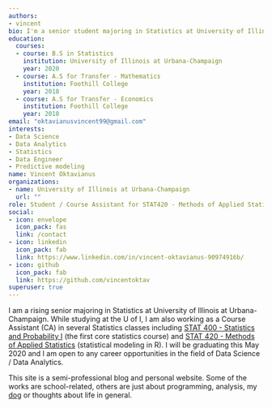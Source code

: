 ```yaml
---
authors:
- vincent
bio: I'm a senior student majoring in Statistics at University of Illinois at Urbana-Champaign.
education:
  courses:
  - course: B.S in Statistics
    institution: University of Illinois at Urbana-Champaign
    year: 2020
  - course: A.S for Transfer - Mathematics
    institution: Foothill College
    year: 2018
  - course: A.S for Transfer - Economics
    institution: Foothill College
    year: 2018
email: "oktavianusvincent99@gmail.com"
interests:
- Data Science
- Data Analytics
- Statistics
- Data Engineer
- Predictive modeling
name: Vincent Oktavianus
organizations:
- name: University of Illinois at Urbana-Champaign
  url: ""
role: Student / Course Assistant for STAT420 - Methods of Applied Statistics
social:
- icon: envelope
  icon_pack: fas
  link: /contact
- icon: linkedin
  icon_pack: fab
  link: https://www.linkedin.com/in/vincent-oktavianus-90974916b/
- icon: github
  icon_pack: fab
  link: https://github.com/vincentoktav
superuser: true
---
```


I am a rising senior majoring in Statistics at University of Illinois at Urbana-Champaign. While studying at the U of I, I am also working as a Course Assistant (CA) in several Statistics classes including [STAT 400 - Statistics and Probability I](http://catalog.illinois.edu/courses-of-instruction/stat/) (the first core statistics course) and [STAT 420 - Methods of Applied Statistics](http://catalog.illinois.edu/courses-of-instruction/stat/) (statistical modeling in R). I will be graduating this May 2020 and I am open to any career opportunities in the field of Data Science / Data Analytics.

This site is a semi-professional blog and personal website. Some of the works are school-related, others are just about programming, analysis, my [dog](/lancelot) or thoughts about life in general.
